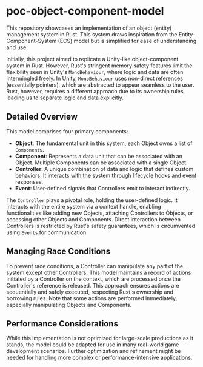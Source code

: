 # poc-object-component-model

This repository showcases an implementation of an object (entity) management system in Rust. This system draws inspiration from the Entity-Component-System (ECS) model but is simplified for ease of understanding and use.

Initially, this project aimed to replicate a Unity-like object-component system in Rust. However, Rust's stringent memory safety features limit the flexibility seen in Unity's `MonoBehaviour`, where logic and data are often intermingled freely. In Unity, `MonoBehaviour` uses non-direct references (essentially pointers), which are abstracted to appear seamless to the user. Rust, however, requires a different approach due to its ownership rules, leading us to separate logic and data explicitly.

## Detailed Overview

This model comprises four primary components:

- **Object**: The fundamental unit in this system, each Object owns a list of `Component`s.
- **Component**: Represents a data unit that can be associated with an Object. Multiple Components can be associated with a single Object.
- **Controller**: A unique combination of data and logic that defines custom behaviors. It interacts with the system through lifecycle hooks and event responses.
- **Event**: User-defined signals that Controllers emit to interact indirectly.

The `Controller` plays a pivotal role, holding the user-defined logic. It interacts with the entire system via a context handle, enabling functionalities like adding new Objects, attaching Controllers to Objects, or accessing other Objects and Components. Direct interaction between Controllers is restricted by Rust's safety guarantees, which is circumvented using `Events` for communication.

## Managing Race Conditions

To prevent race conditions, a Controller can manipulate any part of the system except other Controllers. This model maintains a record of actions initiated by a Controller on the context, which are processed once the Controller's reference is released. This approach ensures actions are sequentially and safely executed, respecting Rust's ownership and borrowing rules. Note that some actions are performed immediately, especially manipulating Objects and Components.

## Performance Considerations

While this implementation is not optimized for large-scale productions as it stands, the model could be adapted for use in many real-world game development scenarios. Further optimization and refinement might be needed for handling more complex or performance-intensive applications.
